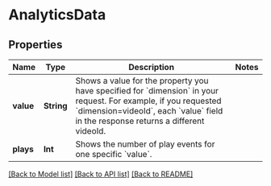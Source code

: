 # AnalyticsData

## Properties
Name | Type | Description | Notes
------------ | ------------- | ------------- | -------------
**value** | **String** | Shows a value for the property you have specified for &#x60;dimension&#x60; in your request. For example, if you requested &#x60;dimension&#x3D;videoId&#x60;, each &#x60;value&#x60; field in the response returns a different videoId. | 
**plays** | **Int** | Shows the number of play events for one specific &#x60;value&#x60;. | 

[[Back to Model list]](../README.md#documentation-for-models) [[Back to API list]](../README.md#documentation-for-api-endpoints) [[Back to README]](../README.md)


